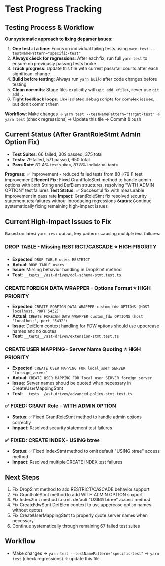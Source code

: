 # Test Progress Tracking

## Testing Process & Workflow
**Our systematic approach to fixing deparser issues:**

1. **One test at a time**: Focus on individual failing tests using `yarn test --testNamePattern="specific-test"`
2. **Always check for regressions**: After each fix, run full `yarn test` to ensure no previously passing tests broke
3. **Track progress**: Update this file with current pass/fail counts after each significant change
4. **Build before testing**: Always run `yarn build` after code changes before testing
5. **Clean commits**: Stage files explicitly with `git add <file>`, never use `git add .`
6. **Tight feedback loops**: Use isolated debug scripts for complex issues, but don't commit them

**Workflow**: Make changes → `yarn test --testNamePattern="target-test"` → `yarn test` (check regressions) → Update this file → Commit & push

## Current Status (After GrantRoleStmt Admin Option Fix)
- **Test Suites**: 66 failed, 309 passed, 375 total
- **Tests**: 79 failed, 571 passed, 650 total  
- **Pass Rate**: 82.4% test suites, 87.8% individual tests

**Progress**: ✅ Improvement - reduced failed tests from 80→79 (1 test improvement)
**Recent Fix**: Fixed GrantRoleStmt method to handle admin options with both String and DefElem structures, resolving "WITH ADMIN OPTION" test failures
**Test Status**: ✅ Successful fix with measurable improvement in pass rate
**Impact**: GrantRoleStmt fix resolved security statement test failures without introducing regressions
**Status**: Continue systematically fixing remaining high-impact issues

## Current High-Impact Issues to Fix
Based on latest `yarn test` output, key patterns causing multiple test failures:

### DROP TABLE - Missing RESTRICT/CASCADE ⭐ HIGH PRIORITY
- **Expected**: `DROP TABLE users RESTRICT`
- **Actual**: `DROP TABLE users`
- **Issue**: Missing behavior handling in DropStmt method
- **Test**: `__tests__/ast-driven/ddl-schema-stmt.test.ts`

### CREATE FOREIGN DATA WRAPPER - Options Format ⭐ HIGH PRIORITY
- **Expected**: `CREATE FOREIGN DATA WRAPPER custom_fdw OPTIONS (HOST localhost, PORT 5432)`
- **Actual**: `CREATE FOREIGN DATA WRAPPER custom_fdw OPTIONS (host 'localhost', port '5432')`
- **Issue**: DefElem context handling for FDW options should use uppercase names and no quotes
- **Test**: `__tests__/ast-driven/extension-stmt.test.ts`

### CREATE USER MAPPING - Server Name Quoting ⭐ HIGH PRIORITY
- **Expected**: `CREATE USER MAPPING FOR local_user SERVER "foreign_server"`
- **Actual**: `CREATE USER MAPPING FOR local_user SERVER foreign_server`
- **Issue**: Server names should be quoted when necessary in CreateUserMappingStmt
- **Test**: `__tests__/ast-driven/advanced-policy-stmt.test.ts`

### ✅ FIXED: GRANT Role - WITH ADMIN OPTION
- **Status**: ✅ Fixed GrantRoleStmt method to handle admin options correctly
- **Impact**: Resolved security statement test failures

### ✅ FIXED: CREATE INDEX - USING btree
- **Status**: ✅ Fixed IndexStmt method to omit default "USING btree" access method
- **Impact**: Resolved multiple CREATE INDEX test failures

## Next Steps
1. Fix DropStmt method to add RESTRICT/CASCADE behavior support
2. Fix GrantRoleStmt method to add WITH ADMIN OPTION support
3. Fix IndexStmt method to omit default "USING btree" access method
4. Fix CreateFdwStmt DefElem context to use uppercase option names without quotes
5. Fix CreateUserMappingStmt to properly quote server names when necessary
6. Continue systematically through remaining 67 failed test suites

## Workflow
- Make changes → `yarn test --testNamePattern="specific-test"` → `yarn test` (check regressions) → update this file
